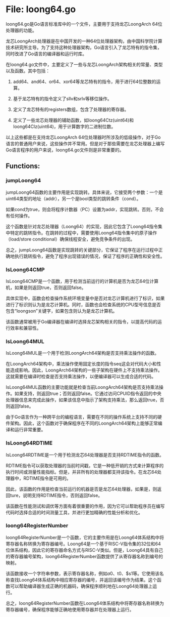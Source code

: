 # File: loong64.go

loong64.go是Go语言标准库中的一个文件，主要用于支持龙芯LoongArch 64位处理器的功能。

龙芯LoongArch处理器是在中国开发的一种64位处理器架构，由中国科学院计算技术研究所主导。为了支持这种处理器架构，Go语言引入了龙芯特有的指令集，同时改进了Go语言的编译器和运行时库。

在loong64.go文件中，主要定义了一些与龙芯LoongArch架构相关的常量、类型以及函数。其中包括：

1. add64、and64、or64、xor64等龙芯特有的指令，用于进行64位整数的运算。

2. 基于龙芯特有的指令定义了sllv和srlv等移位操作。

3. 定义了龙芯特有的registers数组，包含了处理器的寄存器。

4. 定义了一些龙芯处理器的辅助函数，如loong64Ctz(uint64)和loong64Clz(uint64)，用于计算数字的二进制位数。

以上这些都是在支持龙芯LoongArch 64位处理器时所涉及的低级操作，对于Go语言的普通用户来说，这些操作并不常用。但是对于那些需要在龙芯处理器上编写Go语言程序的用户来说，loong64.go文件则是非常重要的。

## Functions:

### jumpLoong64

jumpLoong64函数的主要作用是实现跳转。具体来说，它接受两个参数：一个是uint64类型的地址（addr），另一个是bool类型的跳转条件（cond）。

如果cond为true，则会将程序计数器（PC）设置为addr，实现跳转。否则，不会有任何操作。

这个函数是针对龙芯处理器（Loong64）的实现，因此它包含了Loong64指令集中特定的跳转指令。在跳转的过程中，需要使用Loong64指令集中的原子操作（load/store conditional）确保线程安全，避免竞争条件的出现。

总之，jumpLoong64函数是实现跳转的关键部分，它保证了程序在运行过程中正确地执行跳转指令，避免了程序出现错误的情况，保证了程序的正确性和安全性。



### IsLoong64CMP

IsLoong64CMP是一个函数，用于检测当前运行的计算机是否为龙芯64位计算机，如果是则返回true，否则返回false。

具体实现中，函数会检查操作系统环境变量中是否对龙芯计算机进行了标识，如果进行了标识则认为是龙芯计算机。同时，函数也会检查系统的CPU型号信息是否包含“loongson”关键字，如果包含则认为是龙芯计算机。

该函数通常被用于Go编译器在编译时选择龙芯架构相关的指令，以提高代码的运行效率和兼容性。



### IsLoong64MUL

IsLoong64MUL是一个用于检测LoongArch64架构是否支持乘法操作的函数。

在LoongArch64架构中，乘法操作使用固定长度的指令seq这会对代码大小和性能造成影响。因此，LoongArch64架构的一些子架构在硬件上不支持乘法操作。这就需要在编译时检查是否支持乘法操作，以便编译器可以生成合适的代码。

IsLoong64MUL函数的主要功能就是检查当前LoongArch64架构是否支持乘法操作。如果支持，则返回true；否则返回false。它通过访问CPUID指令返回的中央处理器信息来完成此操作，如果该信息中指示了架构支持乘法，那么返回true，否则返回false。

由于Go语言作为一种跨平台的编程语言，需要在不同的操作系统上支持不同的硬件架构。因此，这个函数对于确保程序在不同的LoongArch64架构上能够正常编译和运行非常重要。



### IsLoong64RDTIME

IsLoong64RDTIME是一个用于检测龙芯64处理器是否支持RDTIME指令的函数。

RDTIME指令可以获取处理器的当前时间戳，它是一种低开销的方式来计算程序的执行时间或测量性能指标。但是，并非所有的处理器都支持该指令。在龙芯64处理器中，RDTIME指令是可用的。

因此，该函数的作用是检查当前运行的机器是否是龙芯64处理器，如果是，则返回ture，说明支持RDTIME指令，否则返回false。

该函数在性能测试和调优等方面有着很重要的作用，因为它可以帮助程序员在编写代码时选择合适的时间测量工具，并进行更加精确的性能分析和优化。



### loong64RegisterNumber

loong64RegisterNumber是一个函数，它的主要作用是在Loong64体系结构中将寄存器名称转换为寄存器编号。Loong64是一个基于RISC-V指令集的32位和64位体系结构，因此它的寄存器命名方式与RISC-V类似。但是，Loong64具有自己的寄存器编号架构，loong64RegisterNumber函数提供了从寄存器名称到编号的映射。

该函数接收一个字符串参数，表示寄存器名称，例如$a0、$t0、$s1等。它使用该名称查找Loong64体系结构中相应寄存器的编号，并返回该编号作为结果。这个函数可以帮助编译器生成正确的机器码，确保程序顺利地在Loong64处理器上运行。

总之，loong64RegisterNumber函数在Loong64体系结构中将寄存器名称转换为寄存器编号，确保程序能够正确地使用寄存器并在处理器上运行。



